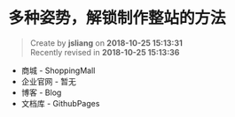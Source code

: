 多种姿势，解锁制作整站的方法
===

> Create by **jsliang** on **2018-10-25 15:13:31**  
> Recently revised in **2018-10-25 15:13:36**

* 商城 - ShoppingMall
* 企业官网 - 暂无
* 博客 - Blog
* 文档库 - GithubPages